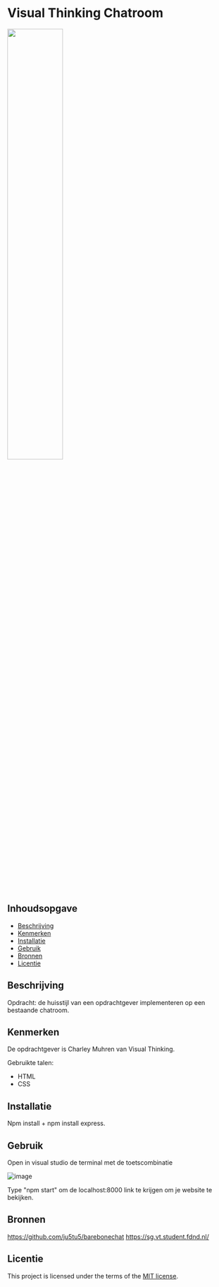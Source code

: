 # Visual Thinking Chatroom
<img src= "https://github.com/kosterm14/connecting-people-my-first-chatroom/assets/61830362/3394f888-ffbc-4fee-8c1b-9325523e38d5" width= 50%>

## Inhoudsopgave

  * [Beschrijving](#beschrijving)
  * [Kenmerken](#kenmerken)
  * [Installatie](#installatie)
  * [Gebruik](#gebruik)
  * [Bronnen](#bronnen)
  * [Licentie](#licentie)

## Beschrijving

Opdracht: de huisstijl van een opdrachtgever implementeren op een bestaande chatroom.

## Kenmerken
<!-- Bij Kenmerken staat welke technieken zijn gebruikt en hoe. Wat is de HTML structuur? Wat zijn de belangrijkste dingen in CSS? Wat is er met Javascript gedaan en hoe? Misschien heb je een framwork of library gebruikt? -->
De opdrachtgever is Charley Muhren van Visual Thinking.

Gebruikte talen: 
- HTML
- CSS

## Installatie
Npm install + npm install express.

## Gebruik
Open in visual studio de terminal met de toetscombinatie

![image](https://user-images.githubusercontent.com/61830362/225873302-20945f18-88e9-4598-a579-a88c37732492.png)

Type "npm start" om de localhost:8000 link te krijgen om je website te bekijken.

## Bronnen
https://github.com/ju5tu5/barebonechat
https://sg.vt.student.fdnd.nl/

## Licentie
This project is licensed under the terms of the [MIT license](./LICENSE).
